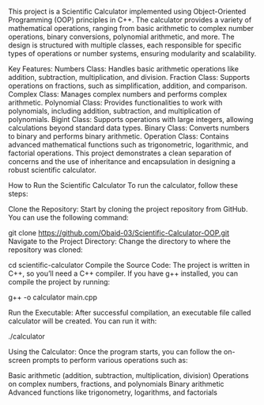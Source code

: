 This project is a Scientific Calculator implemented using Object-Oriented Programming (OOP) principles in C++. The calculator provides a variety of mathematical operations, ranging from basic arithmetic to complex number operations, binary conversions, polynomial arithmetic, and more. The design is structured with multiple classes, each responsible for specific types of operations or number systems, ensuring modularity and scalability.

Key Features:
Numbers Class: Handles basic arithmetic operations like addition, subtraction, multiplication, and division.
Fraction Class: Supports operations on fractions, such as simplification, addition, and comparison.
Complex Class: Manages complex numbers and performs complex arithmetic.
Polynomial Class: Provides functionalities to work with polynomials, including addition, subtraction, and multiplication of polynomials.
Bigint Class: Supports operations with large integers, allowing calculations beyond standard data types.
Binary Class: Converts numbers to binary and performs binary arithmetic.
Operation Class: Contains advanced mathematical functions such as trigonometric, logarithmic, and factorial operations.
This project demonstrates a clean separation of concerns and the use of inheritance and encapsulation in designing a robust scientific calculator.



How to Run the Scientific Calculator
To run the calculator, follow these steps:

Clone the Repository: Start by cloning the project repository from GitHub. You can use the following command:


git clone https://github.com/Obaid-03/Scientific-Calculator-OOP.git
Navigate to the Project Directory: Change the directory to where the repository was cloned:


cd scientific-calculator
Compile the Source Code: The project is written in C++, so you’ll need a C++ compiler. If you have g++ installed, you can compile the project by running:

g++ -o calculator main.cpp



Run the Executable: After successful compilation, an executable file called calculator will be created. You can run it with:


./calculator

Using the Calculator: Once the program starts, you can follow the on-screen prompts to perform various operations such as:

Basic arithmetic (addition, subtraction, multiplication, division)
Operations on complex numbers, fractions, and polynomials
Binary arithmetic
Advanced functions like trigonometry, logarithms, and factorials
